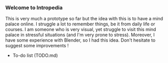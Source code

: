 ### Welcome to Intropedia

This is very much a prototype so far but the idea with this is to have a mind palace online. I struggle a lot to remember things, be it from daily life or courses. I am someone who is very visual, yet struggle to visit this mind palace in stressful situations (and I'm very prone to stress). Moreover, I have some experience with Blender, so I had this idea. Don't hesitate to suggest some improvements !

- To-do list (TODO.md)